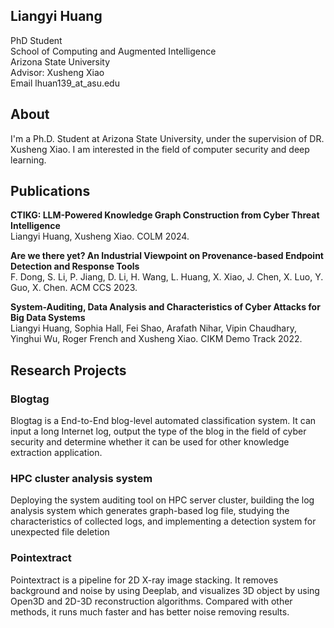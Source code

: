 ## Liangyi Huang
PhD Student  
School of Computing and Augmented Intelligence  
Arizona State University  
Advisor: Xusheng Xiao  
Email lhuan139_at_asu.edu  

## About
I'm a Ph.D. Student at Arizona State University, under the supervision of DR. Xusheng Xiao. I am interested in the field of computer security and deep learning.

## Publications
**CTIKG: LLM-Powered Knowledge Graph Construction from Cyber Threat Intelligence**<br> 
Liangyi Huang, Xusheng Xiao. COLM 2024.

**Are we there yet? An Industrial Viewpoint on Provenance-based Endpoint Detection and Response Tools**<br> 
F. Dong, S. Li, P. Jiang, D. Li, H. Wang, L. Huang, X. Xiao, J. Chen, X. Luo, Y. Guo, X. Chen. ACM CCS 2023.

**System-Auditing, Data Analysis and Characteristics of Cyber Attacks for Big Data Systems**<br> 
Liangyi Huang, Sophia Hall, Fei Shao, Arafath Nihar, Vipin Chaudhary, Yinghui Wu, Roger French and Xusheng Xiao.
CIKM Demo Track 2022.

## Research Projects

### Blogtag
Blogtag is a End-to-End blog-level automated classification system. It can input a long Internet log, output the type of the blog in the field of cyber security and determine whether it can be used for other knowledge extraction application.

### HPC cluster analysis system
Deploying the system auditing tool on HPC server cluster, building the log analysis system which generates graph-based log file, studying the characteristics of collected logs, and implementing a detection system for unexpected file deletion

### Pointextract
Pointextract is a pipeline for 2D X-ray image stacking. It removes background and noise by using Deeplab, and visualizes 3D object by using Open3D and 2D-3D reconstruction algorithms. Compared with other methods, it runs much faster and has better noise removing results.
